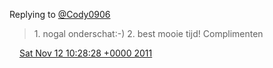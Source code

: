 Replying to [@Cody0906](https://twitter.com/@Cody0906/status/135292964451794944)

> 1\. nogal onderschat:\-\) 2\. best mooie tijd\! Complimenten

<img src="../../media/tweet.ico" width="12" /> [Sat Nov 12 10:28:28 +0000 2011](https://twitter.com/DromerDenker/status/135302935658770433)